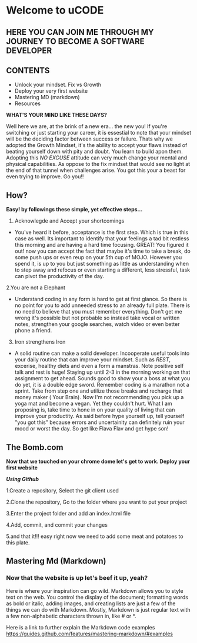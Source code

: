 # Welcome to uCODE
## HERE YOU CAN JOIN ME THROUGH MY JOURNEY TO BECOME A SOFTWARE DEVELOPER

## CONTENTS
- Unlock your mindset. Fix vs Growth
- Deploy your very first website
- Mastering MD (markdown)
- Resources

**WHAT'S YOUR MIND LIKE THESE DAYS?**

Well here we are, at the brink of a new era... the new you! If you're switching or just starting your career, it is essestial to note that your mindset will be the deciding factor between success or failure.  Thats why we adopted the Growth Mindset, it's the ability to accept your flaws instead of beating yourself down with pity and doubt. You learn to build apon them. Adopting this *NO EXCUSE* attitude can very much change your mental and physical capabilities. As oppose to the fix mindset that would see no light at the end of that tunnel when challenges arise. You got this your a beast for even trying to improve. Go you!!
  
 ## How?
 
 **Easy! by followings these simple, yet effective steps...**
 
 1. Acknowlegde and Accept your shortcomings
 - You've heard it before, acceptance is the first step. Which is true in this case as well. Its important to identify that your feelings a tad bit restless this morning and are having a hard time focusing. GREAT! You figured it out! now you can accept the fact that maybe it's time to take a break, do some push ups or even reup on your 5th cup of MOJO. 
However you spend it, is up to you but just something as little as understanding when to step away and refocus or even starting a different, less stressful, task can pivot the productivity of the day.

2.You are not a Elephant
- Understand coding in any form is hard to get at first glance. So there is no point for you to add unneeded stress to an already full plate. There is no need to believe that you must remember everything. Don't get me wrong it's possible but not probable so instead take vocal or written notes, strengthen your google searches, watch video or even better phone a friend.

3. Iron strengthens Iron
- A solid routine can make a solid developer. Incooperate useful tools into your daily routine that can improve your mindset. Such as *REST*, excerise, healthy diets and even a form a manstras. Note positive self talk and rest is huge! Staying up until 2-3 in the morning working on that assignment to get ahead. Sounds good to show your a boss at what you do yet, it is a double edge sword. Remember coding is a marathon not a sprint. Take from step one and utilize those breaks and recharge that money maker ( Your Brain). Now I'm not recommending you pick up a yoga mat and become a vegan. Yet they couldn't hurt. What I am proposing is, take time to hone in on your quality of living that can improve your productity. As said before hype yourself up, tell yourself "you got this" because errors and uncertainity can definitely ruin your mood or worst the day. So get like Flava Flav and get hype son! 


## The Bomb.com

**Now that we touched on your chrome dome let's get to work. Deploy your first website**

**_Using Github_**

1.Create a repository, Select the git client used

2.Clone the repository, Go to the folder where you want to put your project

3.Enter the project folder and add an index.html file

4.Add, commit, and commit your changes

5.and that it!!! easy right now we need to add some meat and potatoes to this plate.


## Mastering Md (Markdown)

### Now that the website is up let's beef it up, yeah?

 Here is where your inspiration can go wild. Markdown allows you to style text on the web. You control the display of the document; formatting words as bold or italic, adding images, and creating lists are just a few of the things we can do with Markdown. Mostly, Markdown is just regular text with a few non-alphabetic characters thrown in, like # or *. 
 
Here is a link to further explain the Markdown code examples https://guides.github.com/features/mastering-markdown/#examples
 
 












